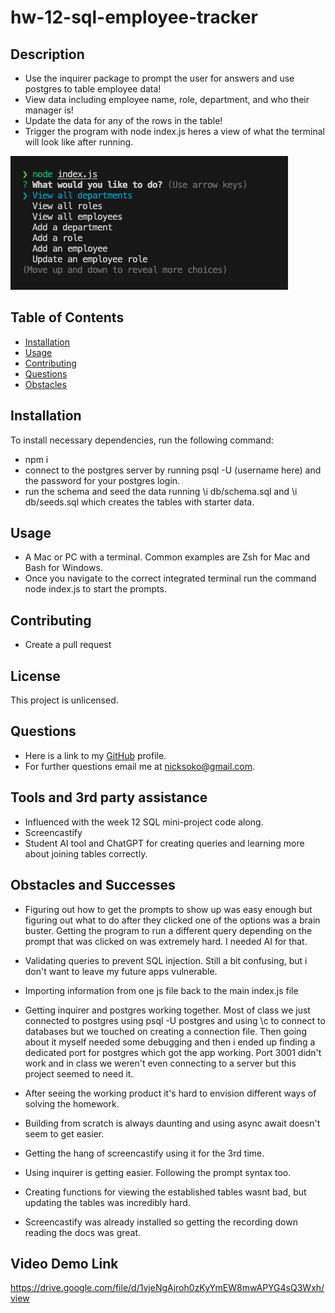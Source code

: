 # hw-12-sql-employee-tracker

## Description
  * Use the inquirer package to prompt the user for answers and use postgres to table employee data! 
  * View data including employee name, role, department, and who their manager is!
  * Update the data for any of the rows in the table!
  * Trigger the program with node index.js heres a view of what the terminal will look like after running.

  ![terminal screenshot](images/employee-tracker-terminal.png)
  
  ## Table of Contents
  * [Installation](#installation)
  * [Usage](#usage)
  * [Contributing](#contribution)
  * [Questions](#questions)
  * [Obstacles](#obstacles-and-successes)
  
  ## Installation

  To install necessary dependencies, run the following command:

  * npm i
  * connect to the postgres server by running psql -U (username here) and the password for your postgres login. 
  * run the schema and seed the data running \i db/schema.sql and \i db/seeds.sql which creates the tables with starter data. 
  
  ## Usage
  * A Mac or PC with a terminal. Common examples are Zsh for Mac and Bash for Windows.
  * Once you navigate to the correct integrated terminal run the command node index.js to start the prompts. 

  ## Contributing
  * Create a pull request

  ## License
   

This project is unlicensed. 

  
  ## Questions
  * Here is a link to my [GitHub](https://github.com/soko77788) profile.
  * For further questions email me at nicksoko@gmail.com.

  ## Tools and 3rd party assistance
  * Influenced with the week 12 SQL mini-project code along.
  * Screencastify
  * Student AI tool and ChatGPT for creating queries and learning more about joining tables correctly. 

  ## Obstacles and Successes
  * Figuring out how to get the prompts to show up was easy enough but figuring out what to do after they clicked one of the options was a brain buster. Getting the program to run a different query depending on the prompt that was clicked on was extremely hard. I needed AI for that. 
  * Validating queries to prevent SQL injection. Still a bit confusing, but i don't want to leave my future apps vulnerable.
  * Importing information from one js file back to the main index.js file
  * Getting inquirer and postgres working together. Most of class we just connected to postgres using psql -U postgres and using \c to connect to databases but we touched on creating a connection file. Then going about it myself needed some debugging and then i ended up finding a dedicated port for postgres which got the app working. Port 3001 didn't work and in class we weren't even connecting to a server but this project seemed to need it. 
  * After seeing the working product it's hard to envision different ways of solving the homework.
  * Building from scratch is always daunting and using async await doesn't seem to get easier. 

  * Getting the hang of screencastify using it for the 3rd time. 
  * Using inquirer is getting easier. Following the prompt syntax too. 
  * Creating functions for viewing the established tables wasnt bad, but updating the tables was incredibly hard. 
  * Screencastify was already installed so getting the recording down reading the docs was great. 

  ## Video Demo Link

https://drive.google.com/file/d/1vjeNgAjroh0zKyYmEW8mwAPYG4sQ3Wxh/view
